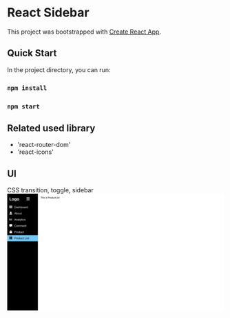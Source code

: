 # React Sidebar

This project was bootstrapped with [Create React App](https://github.com/facebook/create-react-app).

## Quick Start

In the project directory, you can run:

### `npm install`

### `npm start`

## Related used library

- 'react-router-dom'
- 'react-icons'

## UI

CSS transition, toggle, sidebar
![ui](src/ui.png)
